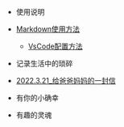 -  使用说明

- [Markdown使用方法](MarkdownKnowledge.md)
  - [VsCode配置方法](APPsInVScode.md)

- 记录生活中的琐碎
 - [2022.3.21_给爸爸妈妈的一封信](Letter.md)
- 有你的小确幸
- 有趣的灵魂